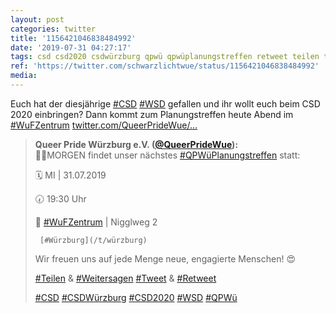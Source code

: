 ```yaml
---
layout: post
categories: twitter
title: '1156421046838484992'
date: '2019-07-31 04:27:17'
tags: csd csd2020 csdwürzburg qpwü qpwüplanungstreffen retweet teilen tweet wsd weitersagen wufzentrum würzburg
ref: 'https://twitter.com/schwarzlichtwue/status/1156421046838484992'
media:
---
```

Euch hat der diesjährige [#CSD](/t/csd) [#WSD](/t/wsd) gefallen und ihr wollt euch beim CSD 2020 einbringen? Dann kommt zum Planungstreffen heute Abend im [#WuFZentrum](/t/wufzentrum)  [twitter.com/QueerPrideWue/…](https://twitter.com/QueerPrideWue/status/1156195462472523777) 
> <b>Queer Pride Würzburg e.V. ([@QueerPrideWue](https://twitter.com/QueerPrideWue)):</b>  
>☝🏼MORGEN findet unser nächstes [#QPWüPlanungstreffen](/t/qpwüplanungstreffen) statt:  
>  
>  
>  
>🗓 MI | 31.07.2019  
>  
>🕢 19:30 Uhr   
>  
>📍 [#WuFZentrum](/t/wufzentrum) | Nigglweg 2  
>  
>      [#Würzburg](/t/würzburg)   
>  
>Wir freuen uns auf jede Menge neue, engagierte Menschen! 😍  
>  
>  
>  
>[#Teilen](/t/teilen) &amp; [#Weitersagen](/t/weitersagen) [#Tweet](/t/tweet) &amp; [#Retweet](/t/retweet)   
>  
>  
>  
>[#CSD](/t/csd) [#CSDWürzburg](/t/csdwürzburg) [#CSD2020](/t/csd2020) [#WSD](/t/wsd) [#QPWü](/t/qpwü)   

